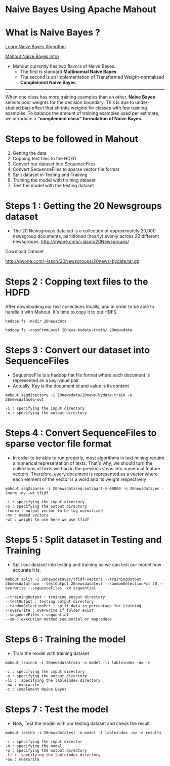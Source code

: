 Naive Bayes Using Apache Mahout
========================================================

What is Naive Bayes ?
========================================================

[Learn Naive Bayes Algorithm](https://www.analyticsvidhya.com/blog/2017/09/naive-bayes-explained/)

[Mahout Naive Bayes Intro](https://mahout.apache.org/docs/latest/tutorials/samsara/spark-naive-bayes.html)

- Mahout currently has two flavors of Naive Bayes.
  + The first is standard  <b>Multinomial Naive Bayes</b>.
  + The second is an implementation of Transformed Weight-normalized <b>Complement Naive Bayes</b>.

***
When one class has more training examples than an other, <b>Naive Bayes</b> selects poor weights for the decision boundary. This is due to under-studied bias effect that shrinks weights for classes with few training examples. To balance the amount of training examples used per estimate, we introduce a <b>"complement class" formulation of Naive Bayes</b>.


Steps to be followed in Mahout
========================================================

1. Getting the data
2. Copping text files to the HDFD
3. Convert our dataset into SequenceFiles
4. Convert SequenceFiles to sparse vector file format
5. Split dataset in Testing and Training
6. Training the model with training dataset
7. Test the model with the testing dataset

Steps 1 : Getting the 20 Newsgroups dataset
========================================================

- The 20 Newsgroups data set is a collection of approximately 20,000 newsgroup documents, partitioned (nearly) evenly across 20 different newsgroups.
<http://qwone.com/~jason/20Newsgroups/>

Download Dataset

<http://qwone.com/~jason/20Newsgroups/20news-bydate.tar.gz>

Steps 2 : Copping text files to the HDFD
========================================================

After downloading our text collections locally, and in order to be able to handle it with Mahout. It's time to copy it to out HDFS.
```
hadoop fs -mkdir 20newsdata

hadoop fs -copyFromLocal 20news-bydate-train/ 20newsdata
```

Steps 3 : Convert our dataset into SequenceFiles
========================================================

- SequenceFile is a hadoop flat file format where each document is represented as a key-value pair.
- Actually, Key is the document id and value is its content

```
mahout seqdirectory -i 20newsdata/20news-bydate-train -o 20newsdataseq-out

-i : specifying the input directory
-o : specifying the output directory
```

Steps 4 : Convert SequenceFiles to sparse vector file format
========================================================

- In order to be able to run properly, most algorithms in text mining require a numerical representation of texts. That's why, we should turn the collections of texts we had in the previous steps into numerical feature vectors. Therefore, every document is represented as a vector where each element of the vector is a word and its weight respectively 

```
mahout seq2sparse -i 20newsdataseq-out/part-m-00000 -o 20newsdatavec -lnorm -nv -wt tfidf 

-i : specifying the input directory
-o : specifying the output directory
-lnorm : output vector to be log normalized
-nv : named vectors
-wt : weight to use here we use tfidf
```

Steps 5 : Split dataset in Testing and Training
========================================================

- Split our dataset into testing and training so we can test our model how accurate it is.

```
mahout split -i 20newsdatavec/tfidf-vectors --trainingOutput 20newsdatatrain --testOutput 20newsdatatest --randomSelectionPct 70 --overwrite --sequenceFiles -xm sequential  

--trainingOutput : training output directory
--testOutput : testing output directory
--randomSelectionPct : split data in percentage for training
--overwrite : overwrite if folder exist
--sequenceFiles : sequential
--xm : execution method sequential or mapreduce
```

Steps 6 : Training the model
========================================================
- Train the model with training dataset

```
mahout trainnb -i 20newsdatatrain -o model -li lableindex -ow -c  

-i : specifying the input directory
-o : specifying the output directory
-li :  specifying the lableindex directory
-ow : overwrite
-c : Complement Naive Bayes
```

Steps 7 : Test the model
========================================================
- Now, Test the model with our testing dataset and check the result

```
mahout testnb -i 20newsdatatest -m model -l lableindex -ow -o results  

-i : specifying the input director
-m : specifying the model
-o : specifying the output directory
-li :  specifying the lableindex directory
-ow : overwrite
```

